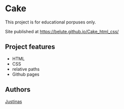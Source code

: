 

# Cake



This project is for educational porpuses only. 

Site published at https://belute.github.io/Cake_html_css/



## Project features

- HTML
- CSS
- relative paths
- Github pages

## Authors

[Justinas](https://github.com/belute)
